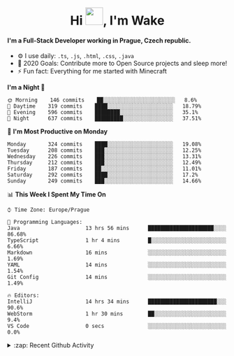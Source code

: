 <h1 align="center">Hi <img src="https://raw.githubusercontent.com/MrWakeCZ/MrWakeCZ/master/Hi.gif" width="40px" />, I'm Wake</h1>

#### I'm a Full-Stack Developer working in Prague, Czech republic.
- ⚙️ I use daily: `.ts`, `.js`, `.html`, `.css`, `.java`
- 🥅 2020 Goals: Contribute more to Open Source projects and sleep more!
- ⚡ Fun fact: Everything for me started with Minecraft

<!--START_SECTION:waka-->
**I'm a Night 🦉** 

```text
🌞 Morning    146 commits    ██░░░░░░░░░░░░░░░░░░░░░░░   8.6% 
🌆 Daytime    319 commits    ████░░░░░░░░░░░░░░░░░░░░░   18.79% 
🌃 Evening    596 commits    ████████░░░░░░░░░░░░░░░░░   35.1% 
🌙 Night      637 commits    █████████░░░░░░░░░░░░░░░░   37.51%

```
📅 **I'm Most Productive on Monday** 

```text
Monday       324 commits    ████░░░░░░░░░░░░░░░░░░░░░   19.08% 
Tuesday      208 commits    ███░░░░░░░░░░░░░░░░░░░░░░   12.25% 
Wednesday    226 commits    ███░░░░░░░░░░░░░░░░░░░░░░   13.31% 
Thursday     212 commits    ███░░░░░░░░░░░░░░░░░░░░░░   12.49% 
Friday       187 commits    ██░░░░░░░░░░░░░░░░░░░░░░░   11.01% 
Saturday     292 commits    ████░░░░░░░░░░░░░░░░░░░░░   17.2% 
Sunday       249 commits    ███░░░░░░░░░░░░░░░░░░░░░░   14.66%

```


📊 **This Week I Spent My Time On** 

```text
⌚︎ Time Zone: Europe/Prague

💬 Programming Languages: 
Java                     13 hrs 56 mins      █████████████████████░░░░   86.68% 
TypeScript               1 hr 4 mins         █░░░░░░░░░░░░░░░░░░░░░░░░   6.66% 
Markdown                 16 mins             ░░░░░░░░░░░░░░░░░░░░░░░░░   1.69% 
YAML                     14 mins             ░░░░░░░░░░░░░░░░░░░░░░░░░   1.54% 
Git Config               14 mins             ░░░░░░░░░░░░░░░░░░░░░░░░░   1.49%

🔥 Editors: 
IntelliJ                 14 hrs 34 mins      ██████████████████████░░░   90.6% 
WebStorm                 1 hr 30 mins        ██░░░░░░░░░░░░░░░░░░░░░░░   9.4% 
VS Code                  0 secs              ░░░░░░░░░░░░░░░░░░░░░░░░░   0.0%

```


<!--END_SECTION:waka-->

<details>
  <summary>:zap: Recent Github Activity</summary>

<!--START_SECTION:activity-->
1. 🎉 Merged PR [#14](https://github.com/craftmania-cz/craftmanager/pull/14) in [craftmania-cz/craftmanager](https://github.com/craftmania-cz/craftmanager)
2. 🎉 Merged PR [#89](https://github.com/waked-cz/corgi/pull/89) in [waked-cz/corgi](https://github.com/waked-cz/corgi)
3. 🗣 Commented on [#14](https://github.com/craftmania-cz/craftmanager/issues/14) in [craftmania-cz/craftmanager](https://github.com/craftmania-cz/craftmanager)
4. 🎉 Merged PR [#2](https://github.com/craftmania-cz/craftcore/pull/2) in [craftmania-cz/craftcore](https://github.com/craftmania-cz/craftcore)
5. 🎉 Merged PR [#7](https://github.com/craftmania-cz/craftlobby/pull/7) in [craftmania-cz/craftlobby](https://github.com/craftmania-cz/craftlobby)
<!--END_SECTION:activity-->

</details>
